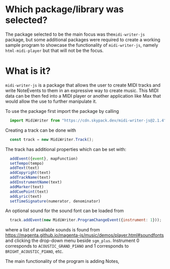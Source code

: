 # Which package/library was selected?

The package selected to be the main focus was the`midi-writer-js` package, but some additional packages were required to create a working sample program to showcase the functionality of `midi-writer-js`, namely `html-midi-player` but that will not be the focus. 

# What is it?

`midi-writer-js` is a package that allows the user to create MIDI tracks and write NoteEvents to them in an expressive way to create music. This MIDI data can be then fed into a MIDI player or another application like Max that would allow the use to further manipulate it. 

To use the package first import the package by calling 
```javascript 
  import MidiWriter from "https://cdn.skypack.dev/midi-writer-js@2.1.4"
```
Creating a track can be done with
```javascript
  const track = new MidiWriter.Track();
```
The track has additional properties which can be set with:
```javascript
  addEvent({event}, mapFunction)
  setTempo(tempo)
  addText(text)
  addCopyright(text)
  addTrackName(text)
  addInstrumentName(text)
  addMarker(text)
  addCuePoint(text)
  addLyric(text)
  setTimeSignature(numerator, denominator)
```

An optional sound for the sound font can be loaded from
```javascript
  track.addEvent(new MidiWriter.ProgramChangeEvent({instrument: 1}));
```
where a list of available sounds is found from https://magenta.github.io/magenta-js/music/demos/player.html#soundfonts and clicking the drop-down menu beside `sgm_plus`.
Instrument 0 corresponds to `ACOUSTIC_GRAND_PIANO` and 1 corresponds to `BRIGHT_ACOUSTIC_PIANO`, etc. 

The main functionality of the program is adding Notes,
